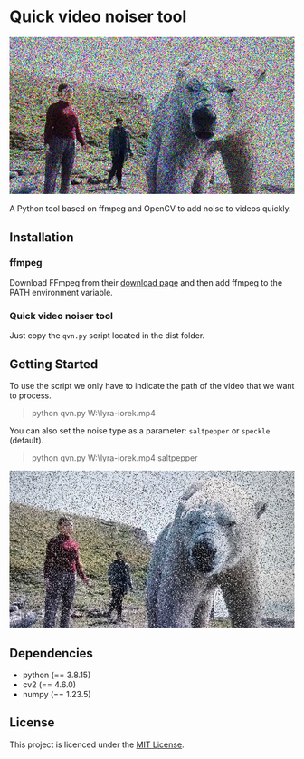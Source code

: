 # Quick video noiser tool

![alt text](/img/speckle.png "Quick video noiser tool")

 A Python tool based on ffmpeg and OpenCV to add noise to videos quickly.

## Installation

### ffmpeg

Download FFmpeg from their [download page](https://ffmpeg.org/download.html) and then add ffmpeg to the PATH environment variable.

### Quick video noiser tool

Just copy the `qvn.py` script located in the dist folder.

## Getting Started

To use the script we only have to indicate the path of the video that we want to process.

> python qvn.py W:\lyra-iorek.mp4

You can also set the noise type as a parameter: `saltpepper` or `speckle` (default).

> python qvn.py W:\lyra-iorek.mp4 saltpepper

![alt text](/img/saltpepper.png "Quick video noiser tool")

## Dependencies

* python (== 3.8.15)
* cv2 (== 4.6.0)
* numpy (== 1.23.5)

## License

This project is licenced under the [MIT License][1].

[1]: https://opensource.org/licenses/mit-license.html "The MIT License | Open Source Initiative"